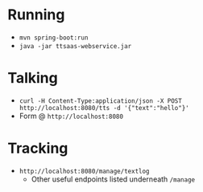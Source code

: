 # Running
* `mvn spring-boot:run`
* `java -jar ttsaas-webservice.jar`

# Talking
* `curl -H Content-Type:application/json -X POST http://localhost:8080/tts -d '{"text":"hello"}'`
* Form @ `http://localhost:8080`

# Tracking
* `http://localhost:8080/manage/textlog`
  * Other useful endpoints listed underneath `/manage`
